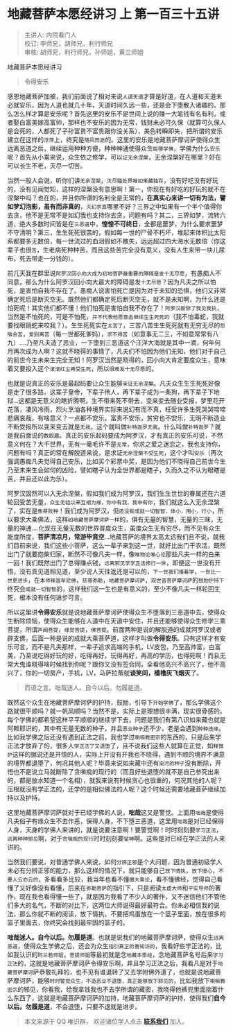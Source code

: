 # 地藏菩萨本愿经讲习 上 第一百三十五讲

> 主讲人: 内院看门人 <br />
> 校订: 李师兄，胡师兄，利行师兄 <br />
> 审核: 胡师兄，利行师兄，孙师姐，黄兰师姐 <br />

地藏菩萨本愿经讲习

> 令得安乐

感恩地藏菩萨加被，我们前面说了相对来说`人道天道`才算是好道，在人道和天道未必就安乐，因为人道也就几十年，天道时间久远一些，还是会下堕散入诸趣的。那么怎么样才算是安乐呢？首先这里的安乐不是世间上说的赚一大笔钱有名有利，或者娶白富美嫁高富帅，那样也不安乐的因为无常，钱财未必可久保（就算可久保人是会死的，人都死了子孙富贵不富贵跟你没关系），美色转瞬即失，把所谓的安乐建立在这样的`浮萍`上，终究是`随风而逝`的。这里的安乐是地藏菩萨摩诃萨使得众生远离恶道之后，继续运用种种方便，种种神通使得众生`能够学佛`，学佛为什么`安乐`呢？首先从小乘来说，众生依之修学，可以`证无余涅槃`，无余涅槃好在哪里？好在可以长生不老，灭尽一切苦。

当然一般人会说，听你们讲`无余涅槃`，`灭尽蕴处界唯如来藏独存`，没有好吃没有好玩的，没有见闻觉知，这样的涅槃没有意思啊！第一，你现在有好吃的好玩的就不在涅槃中吗？也在的，并且你所谓的名利全是无常的，**在真实心来讲一切有为法，譬如梦幻泡影，虽有而非真的**，`灭幻求真`哪里不好？三界之中如果有一个半个值得你去贪，他不是无常不是如幻我也支持你去贪，问题有吗？其二，三界如梦，流转六道，绝大多数时间皆是在`三恶道`中，**惶惶不可终日**，全都是噩梦，为什么要求噩梦不守清明？第三，生生死死很苦的，假如每一世的尸骨不朽坏，堆起来体积比太阳系都要多无数倍，每一世流过的血泪假如不散失，远远超过四大海水无数倍（你这辈子也很`苦`，生老病死种种苦，而且这些苦完全没有意义，没有人生来带一块儿尿布，死去带走一分钱的）。

前几天我在群里说`阿罗汉回小向大成为初地菩萨最重要的障碍是发十无尽愿`，有愚痴人不同意，那么为什么阿罗汉回小向大最大的障碍是发`十无尽愿`？因为凡夫之所以怕死，是害怕自我不存在了。愚痴人说害怕死亡是因为对于未知的恐惧，他们又非常确定死后是断灭空无。既然他们都确定死后断灭空无，就不是未知啊，为什么还是怕死呢！其实他们都不懂！他们怕死是害怕自我不存在了！`阿罗汉断除了我见我执`，当然是不怕死的，可是不怕死，`并不代表他愿意去继续生生死死的`（我不怕毒蛇，我就要找眼镜蛇来咬我？）。生生死死实在`太苦了`，三苦八苦生生死死就有无穷无尽的`怨嗔会苦`，`爱别离苦`（每一世都死爹妈），`求不得苦`（如意事无二三，不如意常常有八九）....乃至凡夫造了恶业，一下堕到三恶道这个汪洋大海就是其中一滴，何年何月再次成为人啊？这就不晓得的事情了，凡夫们不怕因为他们无知，他们对于自己的前世今生未来生完全无知！阿罗汉当然是晓得的，回小向大肯定要度众生，意味着又要投入这个`滚滚红尘再受生死`，所以`很难发十无尽愿`的。

也就是说真正的安乐是最起码要让众生能够`亲证无余涅槃`。凡夫众生生生死死好像是走了很多路，这辈子皇帝，下辈子伟人，再下辈子成为一条狗，再下辈子下地狱...这都是无意义的瞎折腾啊，生不带来死不带去，变来变去随业受报，梦里花开花落，凄风冷雨，烈火烹油各种境界实际来说幻有而不真，枉受许多生死哭哭啼啼悲痛哀哉，有啥意义？一点都不安乐，富贵不安乐，贫穷也不安乐，无明不断造业不断受报所以变来变去就是`无我`，这个就叫做`补特迦罗无我`。什么叫做`补特迦罗`？就是我前面说的`数取趣`。真正的安乐起码要成为阿罗汉，才有真正的安乐可说，不然意义何在？大千世界，无有一毫毛许不是`无常`，你求之爱之迷恋之，我也支持你，问题有吗？真正的常在解脱道来说，是求证`无余涅槃不受生死`，这个才叫`安乐`（再次强调愚痴凡夫觉得自己安乐，比如买个彩票中奖，是因为他们不晓得自己前世今生乃至未来生会如何的凶险，譬如瞎子认为全世界都是瞎子，久而久之不认为眼瞎是苦，并且还以此为乐）。

阿罗汉固然可以入无余涅槃，假如我们成为阿罗汉，我们生生世世的眷属还在六道轮回受苦无量，`众生无始以来互相为缘，你中有我，我中有你`，我们就这么入无余涅槃了，实在是`焦芽败种`！我们成为阿罗汉，但`还没有成就一切智智，体小，用小，行小`，所以要求大乘佛法，这样`如地藏菩萨摩诃萨一样`的，俱有无量的智慧，无量的三昧，无量的神通....化现在无量无数的世界普度众生，虽度众生无有穷尽，而不见有众生能度所度，**菩萨清凉月，常游毕竟空**...地藏菩萨的境界太高太远我们且不说，就我们目前来说，我们这些小菩萨，这么一辈子来到这一世，就好比出门干农活，既然出门了就要抱柴归家，断然不可像凡夫一样，像`唯物论唯心论`那些凡夫一样的白来一回！我们既然出门了总得赚点钱，`远离邪见学学正法修行一世`，即便这一世没有开悟，没有真见道相见道，至少说人天往返还是可以的，`下一世我们接着学`，`一世比一世更进步`，在`本师释迦牟尼佛`，`慈尊弥勒`，`地藏菩萨摩诃萨`，`观世音菩萨摩诃萨`的`鼓励护持下`终究会`成就一切智智`的，这样我们这一生也是有意义的，至少不像凡夫一样轮回生死，根本没有任何进步可言。

所以这里讲**令得安乐**就是说地藏菩萨摩诃萨使得众生不堕落到三恶道中去，使得众生断除烦恼，使得众生能够在人道中在天道中安住，并且还能够使得众生修学三乘菩提，所谓`声闻菩提`，`缘觉菩提`，`佛菩提`。前面两种是说的解脱道的成就阿罗汉或者辟支佛，后面一种是说的成就大乘菩萨道，这样才叫做**令得安乐**。只有这样才有安乐可言，而不是凡夫那样，一辈子追求高端的手机，LV皮包，乃至高帅富，白富美，乃至说吃得好玩的好，吃得再好，玩得再好，再高的学历，也得死啊！而且无常大鬼谁晓得啥时候找到你呢？跟你又没有签合同，全看他高兴不高兴了，他不高兴了，你的一切房产，手机，LV，马萨拉蒂就**谈笑间，樯橹灰飞烟灭**了。

> 而语之言。咄哉迷人。自今以后。勿履是道。

既然这个众生在地藏菩萨摩诃萨的护持，鼓励，引导下`开始学佛`了，那么学佛这个路就很平顺吗？就一帆风顺吗？当然不是，实际上是理想很丰满，现实很骨感的。每个学佛的都希望这样平平顺顺的继续学下去，问题是我们有第八识如来藏也就是阿赖耶识的，其中有无量无数的种子，并且`恶业种子`还不少，老是会遇到`种种违缘`。比如我学佛之后还没有遇到正法之前，我也学过`喇嘛教密宗`的东西的，只是后来学正法才放弃了的，很多人`学正法了又退堕`了，且不说我们这些人就算在正觉，如`释惟护`这样的据说还是开悟的人，实际上开没有开我也不晓得，遇到不顺的境界不满意的境界都退堕了，何况其他人呢？毕竟来说如来藏中还有`染污的种子`没有断除，开悟也不是说立马就断除了贪嗔痴的现行的（而且好些退堕的就不是自己参究出来的，都是放水知道一个名相），就我来说有时候贪心也很重的，何况其他的人呢？压根就没有学正法的，还学的是相似佛法的人呢？这个时候还需要地藏菩萨继续加持以及护持。

这里地藏菩萨摩诃萨就对于已经学佛的人说，**咄哉**这又是警觉。上面用`咄哉`是使得凡夫俗子有缘众生不去作恶，保得人身，不下堕三恶道，这里用`咄哉`是对已经保得人身，天身的学佛人来讲的，就是说要注意啊！要警觉啊！时时刻刻要`学习正法`，`远离种种邪见`啊，对于`贪嗔痴的现行`时时刻刻要`留神`啊。这些是对已经在学正法的人来讲的。

当然我们要说，对普通学佛人来说，如何`分辨正邪`是个大问题，因为普通初级学人未必有分辨正邪的能力，那么这样的情况下，就只能够自己`放下情执`，`放下慢心`，`不要人云亦云的`，多看看多比较，我当年也看不懂`摄大乘论`，看不懂佛经，觉得自己看懂了又好像没有看懂，后来在`弥勒菩萨`的指引下，只是阅读`太虚大师`和`平实导师`的著作，现在我也看得懂一些了，就是因为我看了不少人的著作，又不迷信他们不管他们多大的名气，不断的对比下，这两位大师说得最好最符合。你未必相信我的说法，那么你就不断的阅读，放下情执，不要把鸡蛋放在一个篮子里面，放在很多的篮子里面去，你终究会找到最牢固的篮子的。

**咄哉迷人。自今以后。勿履是道**。也就是说我们的地藏菩萨摩诃萨，使得众生`远离恶道`，使得众生学佛之后，还会为众生`指引真正的善知识的`，我看好些学正法的，比如我认识的`阿兰若师姐`，`菩提师姐`等最初就是念`地藏本愿经`，念地藏菩萨名号后来`学习正法`的，这就是地藏菩萨摩诃萨令得安乐啊，并且学习正法之后，我看凡是对于`地藏菩萨摩诃`萨恭敬礼拜的，也不见有谁退转了又去学附佛外道了，也就是说地藏菩萨摩诃萨，能够`时时警觉众生，不造恶业不退堕，真正能够放下邪见的`，比如我放下`喇嘛教密宗`的邪见，你看我，给我拿钱我也不去学所谓的藏密，我晓得他裤兜里面揣着什么东西了，这就是地藏菩萨摩诃萨的加持，地藏菩萨摩诃萨的护持，使得我们**自今以后。勿履是道**，不会退堕，只要不退就是进步。

> 本文来源于 QQ 唯识群， 欢迎诸位学人点击 **[联系我们](https://mp.weixin.qq.com/s/lZCfWjmLjgNR165Tx4_bCQ)** 加入。
